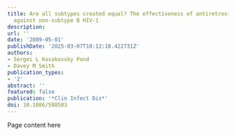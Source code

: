 ```yaml
---
title: Are all subtypes created equal? The effectiveness of antiretroviral therapy
  against non-subtype B HIV-1
description:
url: ''
date: '2009-05-01'
publishDate: '2025-03-07T18:12:18.422731Z'
authors:
- Sergei L Kosakovsky Pond
- Davey M Smith
publication_types:
- '2'
abstract: ''
featured: false
publication: '*Clin Infect Dis*'
doi: 10.1086/598503
---
```


Page content here